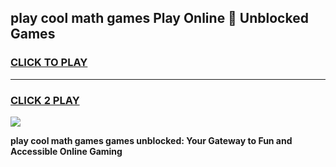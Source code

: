
## play cool math games Play Online 👋 Unblocked Games
<h3>
<a href="https://news.freeplayer.one?title=play_cool_math_games&ref=17CMG">CLICK TO PLAY</a></h3>
<hr>

<h3>
<a href="https://news.freeplayer.one?title=play_cool_math_games&ref=17CMG">CLICK 2 PLAY</a>
  
</h3>

<a href="https://news.freeplayer.one?title=play_cool_math_games&ref=17CMG/"><img src="https://clearcache.store/games.png"></a>


**play cool math games games unblocked: Your Gateway to Fun and Accessible Online Gaming**
